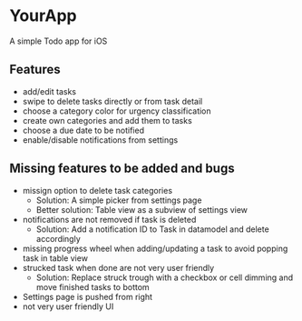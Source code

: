 # YourApp
A simple Todo app for iOS

## Features
- add/edit tasks
- swipe to delete tasks directly or from task detail
- choose a category color for urgency classification
- create own categories and add them to tasks
- choose a due date to be notified
- enable/disable notifications from settings


## Missing features to be added and bugs
- missign option to delete task categories
  - Solution: A simple picker from settings page  
  - Better solution: Table view as a subview of settings view  
- notifications are not removed if task is deleted
  - Solution: Add a notification ID to Task in datamodel and delete accordingly
- missing progress wheel when adding/updating a task to avoid popping task in table view
- strucked task when done are not very user friendly
  - Solution: Replace struck trough with a checkbox or cell dimming and move finished tasks to bottom
- Settings page is pushed from right
- not very user friendly UI
